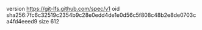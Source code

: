 version https://git-lfs.github.com/spec/v1
oid sha256:7fc6c32519c2354b9c28e0edd4de1e0d56c5f808c48b2e8de0703ca4fd4eeed9
size 612
